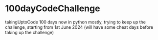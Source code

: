 # 100dayCodeChallenge
takingUptoCode 100 days now in python mostly, trying to keep up the challenge, starting from 1st June 2024 (will have some cheat days before taking up the challenge) 
